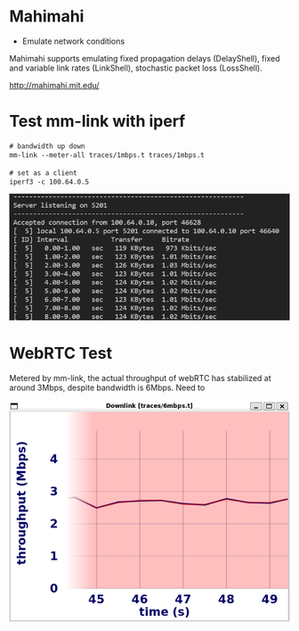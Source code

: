 # Mahimahi

- Emulate network conditions

Mahimahi supports emulating fixed propagation delays (DelayShell), fixed and variable link rates (LinkShell), stochastic packet loss (LossShell).

http://mahimahi.mit.edu/

# Test mm-link with iperf
 
```
# bandwidth up down
mm-link --meter-all traces/1mbps.t traces/1mbps.t

# set as a client 
iperf3 -c 100.64.0.5
```
![Alt text](image/iperf.png)


# WebRTC Test

Metered by mm-link, the actual throughput of webRTC has stabilized at around 3Mbps, despite bandwidth is 6Mbps. Need to 

![Alt text](image/rtc_cap.png)

